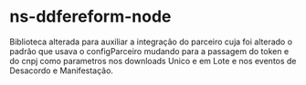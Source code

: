 # ns-ddfereform-node
Biblioteca alterada para auxiliar a integração do parceiro cuja foi alterado o padrão que usava o configParceiro mudando para a passagem do token e do cnpj como parametros nos downloads Unico e em Lote e nos eventos de Desacordo e  Manifestação.
